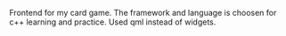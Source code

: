 Frontend for my card game. The framework and language is choosen for c++ learning and practice. Used qml instead of widgets.
